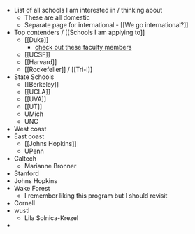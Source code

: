 - List of all schools I am interested in / thinking about
	- These are all domestic
	- Separate page for international - [[We go international?]]
- Top contenders / [[Schools I am applying to]]
	- [[Duke]]
		- [check out these faculty members](https://sites.duke.edu/dukeregenerationcenter/affiliated-faculty/)
	- [[UCSF]]
	- [[Harvard]]
	- [[Rockefeller]] / [[Tri-I]]
- State Schools
	- [[Berkeley]]
	- [[UCLA]]
	- [[UVA]]
	- [[UT]]
	- UMich
	- UNC
- West coast
- East coast
	- [[Johns Hopkins]]
	- UPenn
- Caltech
	- Marianne Bronner
- Stanford
- Johns Hopkins
- Wake Forest
	- I remember liking this program but I should revisit
- Cornell
- wustl
	- Lila Solnica-Krezel
-